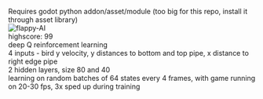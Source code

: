 Requires godot python addon/asset/module (too big for this repo, install it through asset library)  
![flappy-AI](https://github.com/user-attachments/assets/4d5bef1e-7a6b-42b7-b385-6b7d9a7f0bc7)  
highscore: 99  
deep Q reinforcement learning  
4 inputs - bird y velocity, y distances to bottom and top pipe, x distance to right edge pipe  
2 hidden layers, size 80 and 40  
learning on random batches of 64 states every 4 frames, with game running on 20-30 fps, 3x sped up during training

